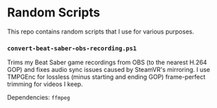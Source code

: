 # Random Scripts

This repo contains random scripts that I use for various purposes.

### `convert-beat-saber-obs-recording.ps1`

Trims my Beat Saber game recordings from OBS (to the nearest H.264 GOP) and fixes audio sync issues caused by SteamVR's mirroring. I use TMPGEnc for lossless (minus starting and ending GOP) frame-perfect trimming for videos I keep.

Dependencies: `ffmpeg`